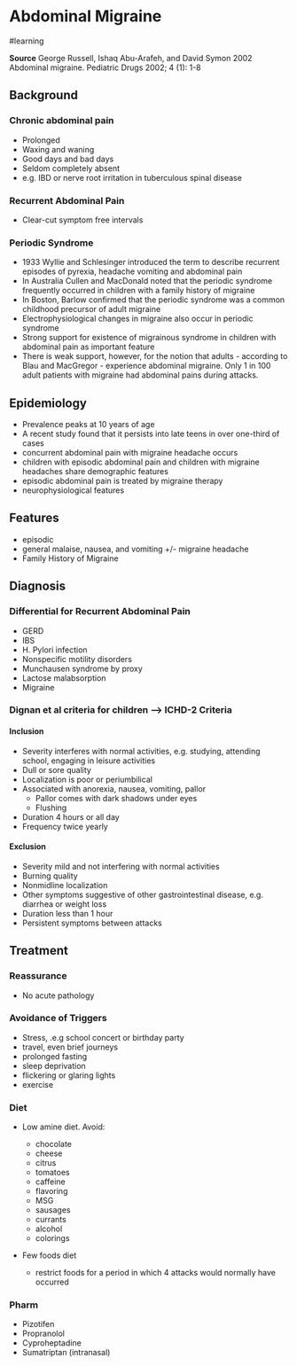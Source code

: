 # Abdominal Migraine
#learning

**Source** George Russell, Ishaq Abu-Arafeh, and David Symon 2002 Abdominal migraine. Pediatric Drugs 2002; 4 (1): 1-8

## Background
### Chronic abdominal pain
* Prolonged
* Waxing and waning
* Good days and bad days
* Seldom completely absent
* e.g. IBD or nerve root irritation in tuberculous spinal disease

### Recurrent Abdominal Pain
* Clear-cut symptom free intervals

### Periodic Syndrome
* 1933 Wyllie and Schlesinger introduced the term to describe recurrent episodes of pyrexia, headache vomiting and abdominal pain
* In Australia Cullen and MacDonald noted that the periodic syndrome frequently occurred in children with a family history of migraine
* In Boston, Barlow confirmed that the periodic syndrome was a common childhood precursor of adult migraine
* Electrophysiological changes in migraine also occur in periodic syndrome
* Strong support for existence of migrainous syndrome in children with abdominal pain as important feature
* There is weak support, however, for the notion that adults - according to Blau and MacGregor - experience abdominal migraine. Only 1 in 100 adult patients with migraine had abdominal pains during attacks.

## Epidemiology
* Prevalence peaks at 10 years of age
* A recent study found that it persists into late teens in over one-third of cases
* concurrent abdominal pain with migraine headache occurs
* children with episodic abdominal pain and children with migraine headaches share demographic features
* episodic abdominal pain is treated by migraine therapy
* neurophysiological features

## Features
* episodic
* general malaise, nausea, and vomiting +/- migraine headache
* Family History of Migraine

## Diagnosis
### Differential for Recurrent Abdominal Pain
* GERD
* IBS
* H. Pylori infection
* Nonspecific motility disorders
* Munchausen syndrome by proxy
* Lactose malabsorption
* Migraine

### Dignan et al criteria for children —> ICHD-2 Criteria
#### Inclusion
* Severity interferes with normal activities, e.g. studying, attending school, engaging in leisure activities
* Dull or sore quality
* Localization is poor or periumbilical
* Associated with anorexia, nausea, vomiting, pallor
	* Pallor comes with dark shadows under eyes
	* Flushing
* Duration 4 hours or all day
* Frequency twice yearly

#### Exclusion
* Severity mild and not interfering with normal activities
* Burning quality
* Nonmidline localization
* Other symptoms suggestive of other gastrointestinal disease, e.g. diarrhea or weight loss
* Duration less than 1 hour
* Persistent symptoms between attacks

## Treatment
### Reassurance
* No acute pathology

### Avoidance of Triggers
* Stress, .e.g school concert or birthday party
* travel, even brief journeys
* prolonged fasting
* sleep deprivation
* flickering or glaring lights
* exercise

### Diet
* Low amine diet. Avoid:
	* chocolate
	* cheese
	* citrus
	* tomatoes
	* caffeine
	* flavoring
	* MSG
	* sausages
	* currants
	* alcohol
	* colorings

* Few foods diet
	* restrict foods for a period in which 4 attacks would normally have occurred

### Pharm
* Pizotifen
* Propranolol
* Cyproheptadine
* Sumatriptan (intranasal)